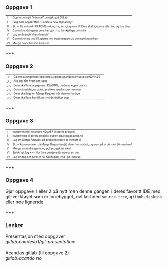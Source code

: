 ### Oppgave 1

<table style="font-size: 0.6em">
<tr><td>I</td><td>Opprett et nytt "internal" prosjekt på GitLab</td></tr>
<tr><td>II</td><td>Følg hele oppskriften "Create a new repository"</td></tr>
<tr><td>III</td><td>Skriv litt innhold i README.md, og lag en .gitignore fil. Dere skal ignorere alle .foo og .bar filer</td></tr>
<tr><td>IV</td><td>Commit endringene dere har gjort i to forskjellige commits</td></tr>
<tr><td>V</td><td>Lag en branch 'first-branch'</td></tr>
<tr><td>VI</td><td>Commit en ny .md fil, gjerne i en egen mappe på den nye branchen</td></tr>
<tr><td>VII</td><td>Merge branchen inn i master</td></tr>
</table>

+++

### Oppgave 2

<table style="font-size: 0.6em">
<tr><td>_>_</td><td>Gå inn på følgende repo: https://gitlab.acando.no/noesbsla/NOVA26</td></tr>
<tr><td>_>_</td><td>Alle har fått hvert sitt issue</td></tr>
<tr><td>_>_</td><td>Dere skal løse oppgaven i README, på deres egen branch</td></tr>
<tr><td>_>_</td><td>Commitmeldinger _skal_ prefixes med issue-nummer</td></tr>
<tr><td>_>_</td><td>Dere skal lage en Merge Request når dere er ferdige</td></tr>
<tr><td>_>_</td><td>Dere skal løse konflikter hvis de dukker opp<td></td></tr>
</table>

+++

### Oppgave 3

<table style="font-size: 0.6em">
<tr><td>I</td><td>Inviter en eller to andre NOVAER til deres prosjekt</td></tr>
<tr><td>II</td><td>Inviter meg til deres prosjekt: esben.slaatto@acando.no</td></tr>
<tr><td>III</td><td>Lag en Merge Request på prosjektet dere er invitert til</td></tr>
<tr><td>IV</td><td>Skriv kommentarer på Merge Requesten(e) dere har mottatt, og vent på at de skal bli resolved</td></tr>
<tr><td>V</td><td>Merge inn endringene, og pull prosjektet lokalt</td></tr>
<tr><td>VI</td><td>Sjekk `git log +++` for å se om dere får noe ut av det<td></td></tr>
<tr><td>VII</td><td>Lag en tag der dere er nå. Kall tagen `end-git-course`<td></td></tr>
</table>

+++

### Oppgave 4

Gjør oppgave 1 eller 2 på nytt men denne gangen i deres favoritt IDE med git-verktøyet som er innebygget, evt last ned `source-tree`, `github-desktop` eller noe lignende.

+++

### Lenker

Presentasjon med oppgaver<br>
*gitlab.com/esb1/git-presentation*<br><br>
Acandos gitlab (til oppgave 2)<br>
*gitlab.acando.no*<br>
